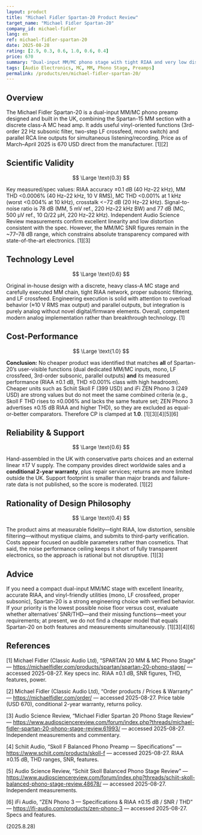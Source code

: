 ```yaml
---
layout: product
title: "Michael Fidler Spartan-20 Product Review"
target_name: "Michael Fidler Spartan-20"
company_id: michael-fidler
lang: en
ref: michael-fidler-spartan-20
date: 2025-08-28
rating: [2.9, 0.3, 0.6, 1.0, 0.6, 0.4]
price: 670
summary: "Dual-input MM/MC phono stage with tight RIAA and very low distortion, but noise performance (SNR 78 dB, MM) limits absolute transparency; no cheaper product with equal/better functions and measurements found, so CP = 1.0."
tags: [Audio Electronics, MC, MM, Phono Stage, Preamps]
permalink: /products/en/michael-fidler-spartan-20/
---
```

## Overview

The Michael Fidler Spartan-20 is a dual-input MM/MC phono preamp designed and built in the UK, combining the Spartan-15 MM section with a discrete class-A MC head amp. It adds useful vinyl-oriented functions (3rd-order 22 Hz subsonic filter, two-step LF crossfeed, mono switch) and parallel RCA line outputs for simultaneous listening/recording. Price as of March–April 2025 is 670 USD direct from the manufacturer. [1][2]

## Scientific Validity

$$ \Large \text{0.3} $$

Key measured/spec values: RIAA accuracy ±0.1 dB (40 Hz–22 kHz), MM THD <0.0006% (40 Hz–22 kHz, 10 V RMS), MC THD <0.001% at 1 kHz (worst <0.004% at 10 kHz), crosstalk <−72 dB (20 Hz–22 kHz). Signal-to-noise ratio is 78 dB (MM, 5 mV ref., 220 Hz–22 kHz BW) and 77 dB (MC, 500 µV ref., 10 Ω/22 µH, 220 Hz–22 kHz). Independent Audio Science Review measurements confirm excellent linearity and low distortion consistent with the spec. However, the MM/MC SNR figures remain in the ~77–78 dB range, which constrains absolute transparency compared with state-of-the-art electronics. [1][3]

## Technology Level

$$ \Large \text{0.6} $$

Original in-house design with a discrete, heavy class-A MC stage and carefully executed MM chain, tight RIAA network, proper subsonic filtering, and LF crossfeed. Engineering execution is solid with attention to overload behavior (≈10 V RMS max output) and parallel outputs, but integration is purely analog without novel digital/firmware elements. Overall, competent modern analog implementation rather than breakthrough technology. [1]

## Cost-Performance

$$ \Large \text{1.0} $$

**Conclusion:** No cheaper product was identified that matches **all** of Spartan-20’s user-visible functions (dual dedicated MM/MC inputs, mono, LF crossfeed, 3rd-order subsonic, parallel outputs) **and** its measured performance (RIAA ±0.1 dB, THD ≤0.001% class with high headroom). Cheaper units such as Schiit Skoll F (399 USD) and iFi ZEN Phono 3 (249 USD) are strong values but do not meet the same combined criteria (e.g., Skoll F THD rises to ≤0.006% and lacks the same feature set; ZEN Phono 3 advertises ±0.15 dB RIAA and higher THD), so they are excluded as equal-or-better comparators. Therefore CP is clamped at **1.0**. [1][3][4][5][6]

## Reliability & Support

$$ \Large \text{0.6} $$

Hand-assembled in the UK with conservative parts choices and an external linear ±17 V supply. The company provides direct worldwide sales and a **conditional 2-year warranty**, plus repair services; returns are more limited outside the UK. Support footprint is smaller than major brands and failure-rate data is not published, so the score is moderated. [1][2]

## Rationality of Design Philosophy

$$ \Large \text{0.4} $$

The product aims at measurable fidelity—tight RIAA, low distortion, sensible filtering—without mystique claims, and submits to third-party verification. Costs appear focused on audible parameters rather than cosmetics. That said, the noise performance ceiling keeps it short of fully transparent electronics, so the approach is rational but not disruptive. [1][3]

## Advice

If you need a compact dual-input MM/MC stage with excellent linearity, accurate RIAA, and vinyl-friendly utilities (mono, LF crossfeed, proper subsonic), Spartan-20 is a strong engineering choice with verified behavior. If your priority is the lowest possible noise floor versus cost, evaluate whether alternatives’ SNR/THD—and their missing functions—meet your requirements; at present, we do not find a cheaper model that equals Spartan-20 on both features and measurements simultaneously. [1][3][4][6]

## References

[1] Michael Fidler (Classic Audio Ltd), “SPARTAN 20 MM & MC Phono Stage” — https://michaelfidler.com/products/spartan/spartan-20-phono-stage/ — accessed 2025-08-27. Key specs inc. RIAA ±0.1 dB, SNR figures, THD, features, power.

[2] Michael Fidler (Classic Audio Ltd), “Order products / Prices & Warranty” — https://michaelfidler.com/order/ — accessed 2025-08-27. Price table (USD 670), conditional 2-year warranty, returns policy.

[3] Audio Science Review, “Michael Fidler Spartan 20 Phono Stage Review” — https://www.audiosciencereview.com/forum/index.php?threads/michael-fidler-spartan-20-phono-stage-review.61993/ — accessed 2025-08-27. Independent measurements and commentary.

[4] Schiit Audio, “Skoll F Balanced Phono Preamp — Specifications” — https://www.schiit.com/products/skoll-f — accessed 2025-08-27. RIAA ±0.15 dB, THD ranges, SNR, features.

[5] Audio Science Review, “Schiit Skoll Balanced Phono Stage Review” — https://www.audiosciencereview.com/forum/index.php?threads/schiit-skoll-balanced-phono-stage-review.48678/ — accessed 2025-08-27. Independent measurements.

[6] iFi Audio, “ZEN Phono 3 — Specifications & RIAA ±0.15 dB / SNR / THD” — https://ifi-audio.com/products/zen-phono-3 — accessed 2025-08-27. Specs and features.

(2025.8.28)

